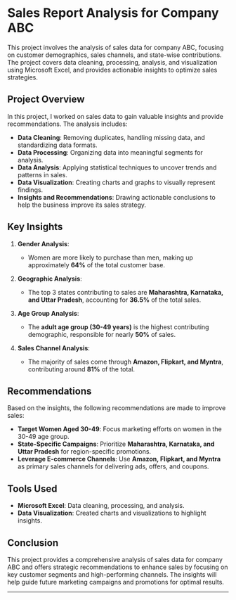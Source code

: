 # Sales Report Analysis for Company ABC

This project involves the analysis of sales data for company ABC, focusing on customer demographics, sales channels, and state-wise contributions. The project covers data cleaning, processing, analysis, and visualization using Microsoft Excel, and provides actionable insights to optimize sales strategies.

## Project Overview

In this project, I worked on sales data to gain valuable insights and provide recommendations. The analysis includes:
- **Data Cleaning**: Removing duplicates, handling missing data, and standardizing data formats.
- **Data Processing**: Organizing data into meaningful segments for analysis.
- **Data Analysis**: Applying statistical techniques to uncover trends and patterns in sales.
- **Data Visualization**: Creating charts and graphs to visually represent findings.
- **Insights and Recommendations**: Drawing actionable conclusions to help the business improve its sales strategy.

## Key Insights

1. **Gender Analysis**: 
   - Women are more likely to purchase than men, making up approximately **64%** of the total customer base.
  
2. **Geographic Analysis**: 
   - The top 3 states contributing to sales are **Maharashtra, Karnataka, and Uttar Pradesh**, accounting for **36.5%** of the total sales.

3. **Age Group Analysis**:
   - The **adult age group (30-49 years)** is the highest contributing demographic, responsible for nearly **50%** of sales.

4. **Sales Channel Analysis**:
   - The majority of sales come through **Amazon, Flipkart, and Myntra**, contributing around **81%** of the total.

## Recommendations

Based on the insights, the following recommendations are made to improve sales:
- **Target Women Aged 30-49**: Focus marketing efforts on women in the 30-49 age group.
- **State-Specific Campaigns**: Prioritize **Maharashtra, Karnataka, and Uttar Pradesh** for region-specific promotions.
- **Leverage E-commerce Channels**: Use **Amazon, Flipkart, and Myntra** as primary sales channels for delivering ads, offers, and coupons.

## Tools Used
- **Microsoft Excel**: Data cleaning, processing, and analysis.
- **Data Visualization**: Created charts and visualizations to highlight insights.

## Conclusion

This project provides a comprehensive analysis of sales data for company ABC and offers strategic recommendations to enhance sales by focusing on key customer segments and high-performing channels. The insights will help guide future marketing campaigns and promotions for optimal results.

---
